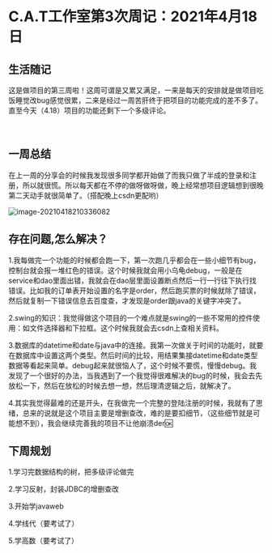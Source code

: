 # C.A.T工作室第3次周记：2021年4月18日

## 生活随记

这是做项目的第三周啦！这周可谓是又累又满足，一来是每天的安排就是做项目吃饭睡觉改bug感觉很累，二来是经过一周苦肝终于把项目的功能完成的差不多了。直至今天（4.18）项目的功能还剩下一个多级评论。

​		

## 一周总结

在上一周的分享会的时候我发现很多同学都开始做了而我只做了半成的登录和注册，所以就很慌。所以每天都在不停的做呀做呀做，晚上经常想项目逻辑想到很晚第二天动手就很简单了。（搭配晚上csdn更配哟）

![image-20210418210336082](C:\Users\laura\AppData\Roaming\Typora\typora-user-images\image-20210418210336082.png)



## 存在问题,怎么解决？

1.我每做完一个功能的时候都会跑一下，第一次跑几乎都会在一些小细节有bug，控制台就会报一堆红色的错误。这个时候我就会用小乌龟debug，一般是在service和dao里面出错，我就会在dao层里面设置断点然后一行一行往下执行找错误。比如我的订单表开始设置的名字是order，然后跑买票的时候就除了错误，然后就复制一下错误信息去百度查，才发现是order跟java的关键字冲突了。

2.swing的知识：我觉得做这个项目的一个难点就是swing的一些不常用的控件使用：如文件选择器和下拉框。这个时候我就会去csdn上查相关资料。

3.数据库的datetime和date与java中的连接。我第一次做关于时间的功能时，就要在数据库中设置这两个类型。然后时间的比较，用结果集接datetime和date类型数据等看起来简单。debug起来就很恼人了，这个时候不要慌，慢慢debug。我发现了一个很好的办法，当我遇到了一个我觉得很难解决的bug的时候，我会去先放松一下，然后在放松的时候去想一想，然后理清逻辑之后，就解决了。

4.其实我觉得最难的还是开头，在我做完一个完整的登陆注册的时候，我就有了思绪，总来的说就是这个项目主要是增删查改，难的是要扣细节，（这些细节就是可能想不到），我会继续完善我的项目不让他崩溃der🆗

## 下周规划

1.学习完数据结构的树，把多级评论做完

2.学习反射，封装JDBC的增删查改

3.开始学javaweb

4.学线代（要考试了）

5.学高数（要考试了）